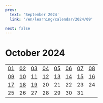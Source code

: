 ```yaml
---
prev:
  text: 'September 2024'
  link: '/en/learning/calendar/2024/09'

next: false
---
```


# October 2024

<table class="calendar">
	<tr>
		<td><a href=/en/learning/prob/2024/10/01>01</a><br><Badge type="tip" text="Def"/></td>
		<td><a href=/en/learning/prob/2024/10/02>02</a><br><Badge type="danger" text="Bid"/></td>
		<td><a href=/en/learning/prob/2024/10/03>03</a><br><Badge type="warning" text="Play"/></td>
		<td><a href=/en/learning/prob/2024/10/04>04</a><br><Badge type="warning" text="Play"/></td>
		<td><a href=/en/learning/prob/2024/10/05>05</a><br><Badge type="tip" text="Def"/></td>
		<td><a href=/en/learning/prob/2024/10/06>06</a><br><Badge type="danger" text="Bid"/></td>
		<td><a href=/en/learning/prob/2024/10/07>07</a><br><Badge type="warning" text="Play"/></td>
		<td><a href=/en/learning/prob/2024/10/08>08</a><br><Badge type="tip" text="Def"/></td>
	</tr>
	<tr>
		<td><a href=/en/learning/prob/2024/10/09>09</a><br><Badge type="danger" text="Bid"/></td>
		<td><a href=/en/learning/prob/2024/10/10>10</a><br><Badge type="warning" text="Play"/></td>
		<td><a href=/en/learning/prob/2024/10/11>11</a><br><Badge type="warning" text="Play"/></td>
		<td><a href=/en/learning/prob/2024/10/12>12</a><br><Badge type="warning" text="Play"/></td>
		<td><a href=/en/learning/prob/2024/10/13>13</a><br><Badge type="danger" text="Bid"/></td>
		<td><a href=/en/learning/prob/2024/10/14>14</a><br><Badge type="warning" text="Play"/></td>
		<td><a href=/en/learning/prob/2024/10/15>15</a><br><Badge type="tip" text="Def"/></td>
		<td><a href=/en/learning/prob/2024/10/16>16</a><br><Badge type="danger" text="Bid"/></td>
	</tr>
	<tr>
		<td><a href=/en/learning/prob/2024/10/17>17</a><br><Badge type="warning" text="Play"/></td>
		<td><a href=/en/learning/prob/2024/10/18>18</a><br><Badge type="warning" text="Play"/></td>
		<td><a href=/en/learning/prob/2024/10/19>19</a><br><Badge type="warning" text="Play"/></td>
		<td>20</td>
		<td>21</td>
		<td>22</td>
		<td>23</td>
		<td>24</td>
	</tr>
    <tr>
        <td>25</td>
		<td>26</td>
		<td>27</td>
		<td>28</td>
		<td>29</td>
		<td>30</td>
		<td>31</td>
		<td></td>
	</tr>
</table>

<Badge type="info" text="&uarr; Learning"/> [<Badge type="tip" text="Practice ->"/>](/en/practice/calendar/2024/10)